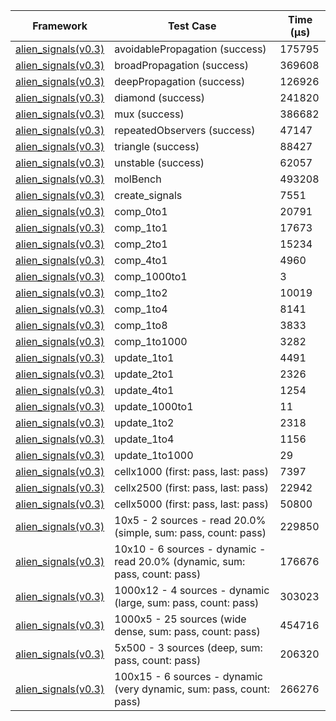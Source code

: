 | Framework | Test Case | Time (μs) |
| --- | --- | --- |
| [alien_signals(v0.3)](https://github.com/medz/alien-signals-dart) | avoidablePropagation (success) | 175795 |
| [alien_signals(v0.3)](https://github.com/medz/alien-signals-dart) | broadPropagation (success) | 369608 |
| [alien_signals(v0.3)](https://github.com/medz/alien-signals-dart) | deepPropagation (success) | 126926 |
| [alien_signals(v0.3)](https://github.com/medz/alien-signals-dart) | diamond (success) | 241820 |
| [alien_signals(v0.3)](https://github.com/medz/alien-signals-dart) | mux (success) | 386682 |
| [alien_signals(v0.3)](https://github.com/medz/alien-signals-dart) | repeatedObservers (success) | 47147 |
| [alien_signals(v0.3)](https://github.com/medz/alien-signals-dart) | triangle (success) | 88427 |
| [alien_signals(v0.3)](https://github.com/medz/alien-signals-dart) | unstable (success) | 62057 |
| [alien_signals(v0.3)](https://github.com/medz/alien-signals-dart) | molBench | 493208 |
| [alien_signals(v0.3)](https://github.com/medz/alien-signals-dart) | create_signals | 7551 |
| [alien_signals(v0.3)](https://github.com/medz/alien-signals-dart) | comp_0to1 | 20791 |
| [alien_signals(v0.3)](https://github.com/medz/alien-signals-dart) | comp_1to1 | 17673 |
| [alien_signals(v0.3)](https://github.com/medz/alien-signals-dart) | comp_2to1 | 15234 |
| [alien_signals(v0.3)](https://github.com/medz/alien-signals-dart) | comp_4to1 | 4960 |
| [alien_signals(v0.3)](https://github.com/medz/alien-signals-dart) | comp_1000to1 | 3 |
| [alien_signals(v0.3)](https://github.com/medz/alien-signals-dart) | comp_1to2 | 10019 |
| [alien_signals(v0.3)](https://github.com/medz/alien-signals-dart) | comp_1to4 | 8141 |
| [alien_signals(v0.3)](https://github.com/medz/alien-signals-dart) | comp_1to8 | 3833 |
| [alien_signals(v0.3)](https://github.com/medz/alien-signals-dart) | comp_1to1000 | 3282 |
| [alien_signals(v0.3)](https://github.com/medz/alien-signals-dart) | update_1to1 | 4491 |
| [alien_signals(v0.3)](https://github.com/medz/alien-signals-dart) | update_2to1 | 2326 |
| [alien_signals(v0.3)](https://github.com/medz/alien-signals-dart) | update_4to1 | 1254 |
| [alien_signals(v0.3)](https://github.com/medz/alien-signals-dart) | update_1000to1 | 11 |
| [alien_signals(v0.3)](https://github.com/medz/alien-signals-dart) | update_1to2 | 2318 |
| [alien_signals(v0.3)](https://github.com/medz/alien-signals-dart) | update_1to4 | 1156 |
| [alien_signals(v0.3)](https://github.com/medz/alien-signals-dart) | update_1to1000 | 29 |
| [alien_signals(v0.3)](https://github.com/medz/alien-signals-dart) | cellx1000 (first: pass, last: pass) | 7397 |
| [alien_signals(v0.3)](https://github.com/medz/alien-signals-dart) | cellx2500 (first: pass, last: pass) | 22942 |
| [alien_signals(v0.3)](https://github.com/medz/alien-signals-dart) | cellx5000 (first: pass, last: pass) | 50800 |
| [alien_signals(v0.3)](https://github.com/medz/alien-signals-dart) | 10x5 - 2 sources - read 20.0% (simple, sum: pass, count: pass) | 229850 |
| [alien_signals(v0.3)](https://github.com/medz/alien-signals-dart) | 10x10 - 6 sources - dynamic - read 20.0% (dynamic, sum: pass, count: pass) | 176676 |
| [alien_signals(v0.3)](https://github.com/medz/alien-signals-dart) | 1000x12 - 4 sources - dynamic (large, sum: pass, count: pass) | 303023 |
| [alien_signals(v0.3)](https://github.com/medz/alien-signals-dart) | 1000x5 - 25 sources (wide dense, sum: pass, count: pass) | 454716 |
| [alien_signals(v0.3)](https://github.com/medz/alien-signals-dart) | 5x500 - 3 sources (deep, sum: pass, count: pass) | 206320 |
| [alien_signals(v0.3)](https://github.com/medz/alien-signals-dart) | 100x15 - 6 sources - dynamic (very dynamic, sum: pass, count: pass) | 266276 |

